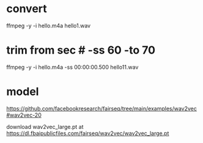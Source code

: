 # convert 

ffmpeg -y -i hello.m4a hello1.wav


# trim from sec # -ss 60 -to 70

ffmpeg -y -i hello.m4a -ss 00:00:00.500  hello11.wav

# model 

https://github.com/facebookresearch/fairseq/tree/main/examples/wav2vec#wav2vec-20 

download wav2vec_large.pt at https://dl.fbaipublicfiles.com/fairseq/wav2vec/wav2vec_large.pt